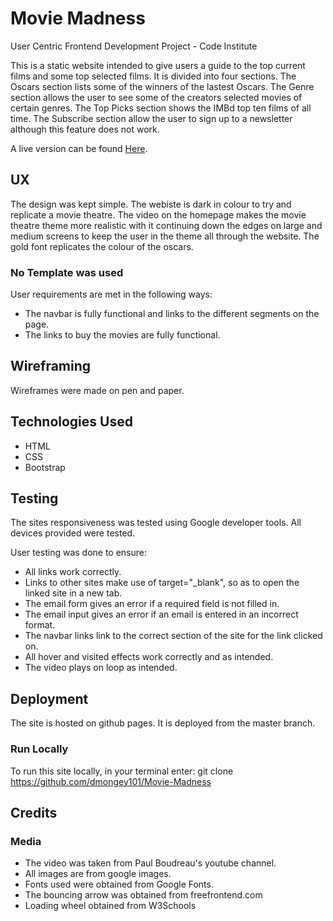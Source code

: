 # Movie Madness

User Centric Frontend Development Project - Code Institute


This is a static website intended to give users a guide to the top current films and some top selected films.
It is divided into four sections.
The Oscars section lists some of the winners of the lastest Oscars.
The Genre section allows the user to see some of the creators selected movies of certain genres.
The Top Picks section shows the IMBd top ten films of all time.
The Subscribe section allow the user to sign up to a newsletter although this feature does not work.

A live version can be found [Here](https://dmongey101.github.io/Movie-Madness/).

## UX

The design was kept simple. The webiste is dark in colour to try and replicate a movie theatre. The video on the homepage makes the movie theatre theme more realistic with it continuing down the edges on large and medium screens to keep the user in the theme all through the website.
The gold font replicates the colour of the oscars.

### No Template was used

User requirements are met in the following ways:

* The navbar is fully functional and links to the different segments on the page.
* The links to buy the movies are fully functional.

## Wireframing
    
Wireframes were made on pen and paper.


## Technologies Used

* HTML
* CSS
* Bootstrap


## Testing

The sites responsiveness was tested using Google developer tools. All devices provided were tested.

User testing was done to ensure:

* All links work correctly.
* Links to other sites make use of target="_blank", so as to open the linked site in a new tab.
* The email form gives an error if a required field is not filled in.
* The email input gives an error if an email is entered in an incorrect format.
* The navbar links link to the correct section of the site for the link clicked on.
* All hover and visited effects work correctly and as intended.
* The video plays on loop as intended.

## Deployment

The site is hosted on github pages.
It is deployed from the master branch.

### Run Locally

To run this site locally, in your terminal enter: git clone https://github.com/dmongey101/Movie-Madness

## Credits

### Media

* The video was taken from Paul Boudreau's youtube channel.
* All images are from google images. 
* Fonts used were obtained from Google Fonts.
* The bouncing arrow was obtained from freefrontend.com
* Loading wheel obtained from W3Schools
